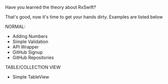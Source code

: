 Have you learned the theory about RxSwift?

That's good, now it's time to get your hands dirty. Examples are listed below

NORMAL:

+ Adding Numbers
+ Simple Validation
+ API Wrapper
+ GitHub Signup
+ GitHub Repositories

TABLE/COLLECTION VIEW

+ Simple TableView